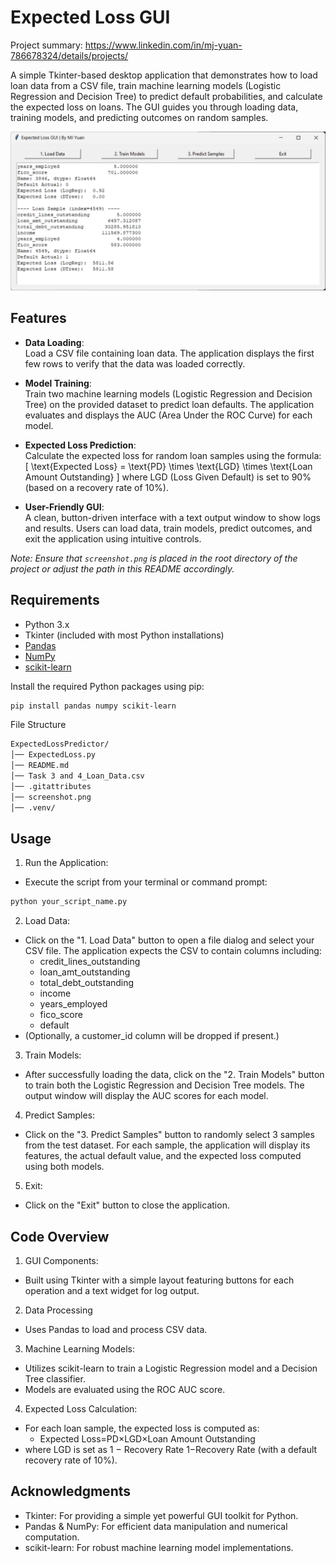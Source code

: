 # Expected Loss GUI

Project summary: https://www.linkedin.com/in/mj-yuan-786678324/details/projects/

A simple Tkinter-based desktop application that demonstrates how to load loan data from a CSV file, train machine learning models (Logistic Regression and Decision Tree) to predict default probabilities, and calculate the expected loss on loans. The GUI guides you through loading data, training models, and predicting outcomes on random samples.

![Expected Loss GUI Screenshot](screenshot.png)

## Features

- **Data Loading**:  
  Load a CSV file containing loan data. The application displays the first few rows to verify that the data was loaded correctly.
  
- **Model Training**:  
  Train two machine learning models (Logistic Regression and Decision Tree) on the provided dataset to predict loan defaults. The application evaluates and displays the AUC (Area Under the ROC Curve) for each model.
  
- **Expected Loss Prediction**:  
  Calculate the expected loss for random loan samples using the formula:
  \[
  \text{Expected Loss} = \text{PD} \times \text{LGD} \times \text{Loan Amount Outstanding}
  \]
  where LGD (Loss Given Default) is set to 90% (based on a recovery rate of 10%).
  
- **User-Friendly GUI**:  
  A clean, button-driven interface with a text output window to show logs and results. Users can load data, train models, predict outcomes, and exit the application using intuitive controls.

*Note: Ensure that `screenshot.png` is placed in the root directory of the project or adjust the path in this README accordingly.*

## Requirements

- Python 3.x
- Tkinter (included with most Python installations)
- [Pandas](https://pandas.pydata.org/)
- [NumPy](https://numpy.org/)
- [scikit-learn](https://scikit-learn.org/stable/)

Install the required Python packages using pip:

```bash
pip install pandas numpy scikit-learn
```

File Structure
```bash
ExpectedLossPredictor/
│── ExpectedLoss.py
│── README.md
│── Task 3 and 4_Loan_Data.csv
│── .gitattributes
│── screenshot.png
│── .venv/
```

## Usage

1. Run the Application:
- Execute the script from your terminal or command prompt:
```bash
python your_script_name.py
```
2. Load Data:
- Click on the "1. Load Data" button to open a file dialog and select your CSV file. The application expects the CSV to contain columns including:
  - credit_lines_outstanding
  - loan_amt_outstanding
  - total_debt_outstanding
  - income
  - years_employed
  - fico_score
  - default
- (Optionally, a customer_id column will be dropped if present.)

3. Train Models:
- After successfully loading the data, click on the "2. Train Models" button to train both the Logistic Regression and Decision Tree models. The output window will display the AUC scores for each model.

4. Predict Samples:
- Click on the "3. Predict Samples" button to randomly select 3 samples from the test dataset. For each sample, the application will display its features, the actual default value, and the expected loss computed using both models.

5. Exit:
- Click on the "Exit" button to close the application.

## Code Overview
1. GUI Components:
- Built using Tkinter with a simple layout featuring buttons for each operation and a text widget for log output.
2. Data Processing
- Uses Pandas to load and process CSV data.
3. Machine Learning Models:
- Utilizes scikit-learn to train a Logistic Regression model and a Decision Tree classifier.
- Models are evaluated using the ROC AUC score.
4. Expected Loss Calculation:
- For each loan sample, the expected loss is computed as:
  - Expected Loss=PD×LGD×Loan Amount Outstanding
- where LGD is set as 
1
−
Recovery Rate
1−Recovery Rate (with a default recovery rate of 10%).

## Acknowledgments
- Tkinter: For providing a simple yet powerful GUI toolkit for Python.
- Pandas & NumPy: For efficient data manipulation and numerical computation.
- scikit-learn: For robust machine learning model implementations.

